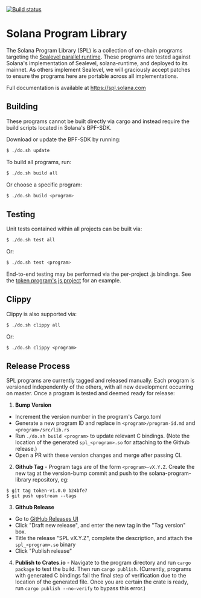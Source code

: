 [![Build status][travis-image]][travis-url]

[travis-image]:
https://travis-ci.org/solana-labs/solana-program-library.svg?branch=master
[travis-url]: https://travis-ci.org/solana-labs/solana-program-library

# Solana Program Library

The Solana Program Library (SPL) is a collection of on-chain programs targeting
the [Sealevel parallel
runtime](https://medium.com/solana-labs/sealevel-parallel-processing-thousands-of-smart-contracts-d814b378192).
These programs are tested against Solana's implementation of Sealevel,
solana-runtime, and deployed to its mainnet.  As others implement Sealevel, we
will graciously accept patches to ensure the programs here are portable across
all implementations.

Full documentation is available at https://spl.solana.com

## Building

These programs cannot be built directly via cargo and instead require the build
scripts located in Solana's BPF-SDK.

Download or update the BPF-SDK by running:
```bash
$ ./do.sh update
```

To build all programs, run:
```bash
$ ./do.sh build all
```

Or choose a specific program:
```bash
$ ./do.sh build <program>
```

## Testing

Unit tests contained within all projects can be built via:
```bash
$ ./do.sh test all
```

Or:
```bash
$ ./do.sh test <program>
```

End-to-end testing may be performed via the per-project .js bindings.  See the
[token program's js project](token/js) for an example.

## Clippy

Clippy is also supported via:
```bash
$ ./do.sh clippy all
```

Or:
```
$ ./do.sh clippy <program>
```

## Release Process

SPL programs are currently tagged and released manually. Each program is
versioned independently of the others, with all new development occurring on
master. Once a program is tested and deemed ready for release:

1. **Bump Version**
  * Increment the version number in the program's Cargo.toml
  * Generate a new program ID and replace in `<program>/program-id.md` and `<program>/src/lib.rs`
  * Run `./do.sh build <program>` to update relevant C bindings. (Note the location of the generated `spl_<program>.so` for attaching to the Github release.)
  * Open a PR with these version changes and merge after passing CI.

2. **Github Tag** - Program tags are of the form `<program>-vX.Y.Z`.
Create the new tag at the version-bump commit and push to the
solana-program-library repository, eg:

```
$ git tag token-v1.0.0 b24bfe7
$ git push upstream --tags
```

3. **Github Release**
  * Go to [GitHub Releases UI](https://github.com/solana-labs/solana-program-library/releases)
  * Click "Draft new release", and enter the new tag in the "Tag version" box.
  * Title the release "SPL <Program> vX.Y.Z", complete the description, and attach the `spl_<program>.so` binary
  * Click "Publish release"

4. **Publish to Crates.io** - Navigate to the program directory and run `cargo package`
to test the build. Then run `cargo publish`. (Currently, programs with generated
C bindings fail the final step of verification due to the location of the
generated file. Once you are certain the crate is ready, run `cargo publish --no-verify`
to bypass this error.)
